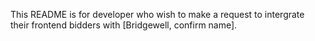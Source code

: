 This README is for developer who wish to make a request to intergrate their frontend bidders with [Bridgewell, confirm name]. 